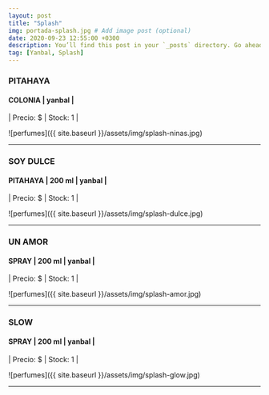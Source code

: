 ```yaml
---
layout: post
title: "Splash"
img: portada-splash.jpg # Add image post (optional)
date: 2020-09-23 12:55:00 +0300
description: You’ll find this post in your `_posts` directory. Go ahead and edit it and re-build the site to see your changes. # Add post description (optional)
tag: [Yanbal, Splash]
---
```

### PITAHAYA
#### COLONIA  | yanbal  |
| Precio: $   | Stock: 1  |

![perfumes]({{ site.baseurl }}/assets/img/splash-ninas.jpg)
* * *
### SOY DULCE
#### PITAHAYA  |  200 ml  | yanbal  |
| Precio: $   | Stock: 1  |

![perfumes]({{ site.baseurl }}/assets/img/splash-dulce.jpg)
* * *
### UN AMOR
#### SPRAY  | 200 ml  | yanbal  |
| Precio: $   | Stock: 1  |

![perfumes]({{ site.baseurl }}/assets/img/splash-amor.jpg)
* * *
### SLOW
#### SPRAY  | 200 ml  | yanbal  |
| Precio: $   | Stock: 1  |

![perfumes]({{ site.baseurl }}/assets/img/splash-glow.jpg)
* * *
